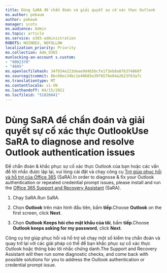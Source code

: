 ```yaml
---
title: Dùng SaRA để chẩn đoán và giải quyết sự cố xác thực Outlook
ms.author: pebaum
author: pebaum
manager: scotv
ms.audience: Admin
ms.topic: article
ms.service: o365-administration
ROBOTS: NOINDEX, NOFOLLOW
localization_priority: Priority
ms.collection: Adm_O365
munlocking-an-account s.custom:
- "9002370"
- "4605"
ms.openlocfilehash: 34f934e223deae9d4b5bcfe1f3eb8a07b374860f
ms.sourcegitcommit: 8bc60ec34bc1e40685e3976576e04a2623f63a7c
ms.translationtype: MT
ms.contentlocale: vi-VN
ms.lasthandoff: 04/15/2021
ms.locfileid: "51826041"
---
```

# <a name="use-sara-to-diagnose-and-resolve-outlook-authentication-issues"></a><span data-ttu-id="ed3a4-102">Dùng SaRA để chẩn đoán và giải quyết sự cố xác thực Outlook</span><span class="sxs-lookup"><span data-stu-id="ed3a4-102">Use SaRA to diagnose and resolve Outlook authentication issues</span></span>

<span data-ttu-id="ed3a4-103">Để chẩn đoán & khắc phục sự cố xác thực Outlook của bạn hoặc các vấn đề lời nhắc được lặp lại, vui lòng cài đặt và chạy công cụ [Trợ giúp phục hồi và hỗ trợ của Office 365](https://diagnostics.office.com/#/) (SaRA).</span><span class="sxs-lookup"><span data-stu-id="ed3a4-103">In order to diagnose & fix your Outlook authentication or repeated credential prompt issues, please install and run the [Office 365 Support and Recovery Assistant](https://diagnostics.office.com/#/) (SaRA).</span></span>

1. <span data-ttu-id="ed3a4-104">Chạy SaRA.</span><span class="sxs-lookup"><span data-stu-id="ed3a4-104">Run SaRA.</span></span>

2. <span data-ttu-id="ed3a4-105">Chọn **Outlook** trên màn hình đầu tiên, bấm **tiếp**.</span><span class="sxs-lookup"><span data-stu-id="ed3a4-105">Choose **Outlook** on the first screen, click **Next**.</span></span>

3. <span data-ttu-id="ed3a4-106">Chọn **Outlook Keeps hỏi cho mật khẩu của tôi**, bấm **tiếp**.</span><span class="sxs-lookup"><span data-stu-id="ed3a4-106">Choose **Outlook keeps asking for my password**, click **Next**.</span></span>

<span data-ttu-id="ed3a4-107">Công cụ trợ giúp phục hồi và hỗ trợ sẽ chạy một số kiểm tra chẩn đoán và quay trở lại với các giải pháp có thể để bạn khắc phục sự cố xác thực Outlook hoặc thông báo lời nhắc chứng danh.</span><span class="sxs-lookup"><span data-stu-id="ed3a4-107">The Support and Recovery Assistant will then run some diagnostic checks, and come back with possible solutions for you to address the Outlook authentication or credential prompt issue.</span></span>
